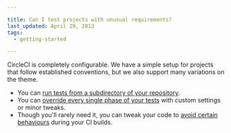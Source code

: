 ```yaml
---

title: Can I test projects with unusual requirements?
last_updated: April 29, 2013
tags:
  - getting-started

---
```


CircleCI is completely configurable.
We have a simple setup for projects that follow established conventions, but we also support many variations on the theme.

*   You can [ run tests from a subdirectory of your repository](/docs/configuration#subdirectory).
*   You can [override every single phase of your tests](/docs/configuration)
    with custom settings or minor tweaks.
*   Though you'll rarely need it, you can tweak your code to
    [avoid certain behaviours](/docs/dont-run) during your CI builds.
